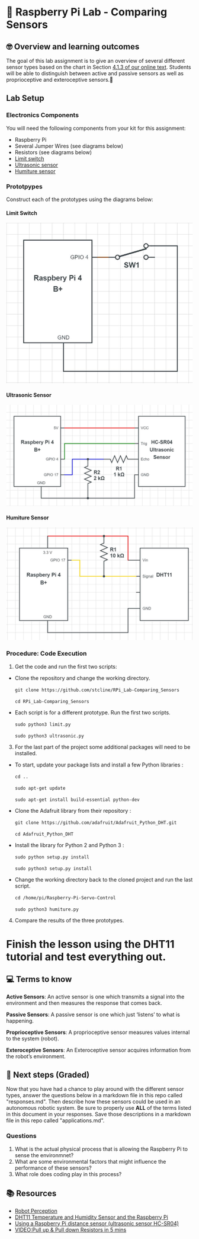 # :robot: Raspberry Pi Lab - Comparing Sensors

## 🤓 Overview and learning outcomes 

The goal of this lab assignment is to give an overview of several different sensor types based on the chart in Section [4.1.3 of our online text](https://roboticsengineeringcourse.github.io/mechanical-design.html#sensors).  Students will be able to distinguish between active and passive sensors as well as proprioceptive and exteroceptive sensors.🚀

## Lab Setup

### Electronics Components

You will need the following components from your kit for this assignment:
<ul>
  <li>Raspberry Pi</li>
  <li>Several Jumper Wires (see diagrams below)</li>
  <li>Resistors (see diagrams below)</li>
  <li><a href = "https://i.stack.imgur.com/emufv.jpg" target = "_blank">Limit switch</a></li>
  <li><a href = "https://cdn.sparkfun.com//assets/parts/1/3/5/0/8/15569-Ultrasonic_Distance_Sensor_-_HC-SR04-01a.jpg" target = "_blank">Ultrasonic sensor</a></li>
  <li><a href = "https://m.media-amazon.com/images/I/41+EOhGDWeL._SX342_.jpg" target = "_blank">Humiture sensor</a></li>
</ul>

### Prototpypes
Construct each of the prototypes using the diagrams below:

#### Limit Switch

![Limit Switch Circuit](https://github.com/stcline/RPi_Lab-Comparing_Sensors/blob/main/SPDT_Pull_up_RPi.JPG?raw=true)

#### Ultrasonic Sensor

![Ultrasonic Sensor](https://github.com/stcline/RPi_Lab-Comparing_Sensors/blob/main/HC-SR04_RPi.JPG?raw=true)

#### Humiture Sensor

![Humiture Sensor](https://github.com/stcline/RPi_Lab-Comparing_Sensors/blob/main/DHT11_Sensor_RPi.JPG?raw=true)

### Procedure: Code Execution

1. Get the code and run the first two scripts:

- Clone the repository and change the working directory.

  `git clone https://github.com/stcline/RPi_Lab-Comparing_Sensors`

  `cd RPi_Lab-Comparing_Sensors`

- Each script is for a different prototype.  Run the first two scripts.

  `sudo python3 limit.py`

  `sudo python3 ultrasonic.py`

3. For the last part of the project some additional packages will need to be installed.

- To start, update your package lists and install a few Python libraries :

  `cd ..`

  `sudo apt-get update`

  `sudo apt-get install build-essential python-dev`

- Clone the Adafruit library from their repository :

  `git clone https://github.com/adafruit/Adafruit_Python_DHT.git`

  `cd Adafruit_Python_DHT`

- Install the library for Python 2 and Python 3 :

  `sudo python setup.py install`

  `sudo python3 setup.py install`

- Change the working directory back to the cloned project and run the last script.

  `cd /home/pi/Raspberry-Pi-Servo-Control`

  `sudo python3 humiture.py`
  
4. Compare the results of the three prototypes.
    
# Finish the lesson using the DHT11 tutorial and test everything out.


## 💻 Terms to know

**Active Sensors**: An active sensor is one which transmits a signal into the environment and then measures the response that comes back.

**Passive Sensors**: A passive sensor is one which just ‘listens’ to what is happening.

**Proprioceptive Sensors**: A proprioceptive sensor measures values internal to the system (robot).

**Exteroceptive Sensors**: An Exteroceptive sensor acquires information from the robot’s environment.

## 📝 Next steps (Graded)

Now that you have had a chance to play around with the different sensor types, answer the questions below in a markdown file in this repo called "responses.md".  Then describe how these sensors could be used in an autonomous robotic system.  Be sure to properly use **ALL** of the terms listed in this document in your responses.  Save those descriptions in a markdown file in this repo called "applications.md".

### Questions

1. What is the actual physical process that is allowing the Raspberry Pi to sense the environmnet?
2. What are some environmental factors that might influence the performance of these sensors?
3. What role does coding play in this process?

## 📚  Resources 

- [Robot Perception](http://www.cs.cmu.edu/~rasc/Download/AMRobots4.pdf)
- [DHT11 Temperature and Humidity Sensor and the Raspberry Pi](https://www.raspberrypi-spy.co.uk/2017/09/dht11-temperature-and-humidity-sensor-raspberry-pi/)
- [Using a Raspberry Pi distance sensor (ultrasonic sensor HC-SR04)](https://tutorials-raspberrypi.com/raspberry-pi-ultrasonic-sensor-hc-sr04/)
- [VIDEO:Pull up & Pull down Resistors in 5 mins](https://www.youtube.com/watch?v=hG_AVuuXatw)
